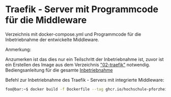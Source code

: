 # Traefik - Server mit Programmcode für die Middleware
Verzeichnis mit docker-compose.yml und Programmcode für die Inbetriebnahme der entwickelte Middleware.


Anmerkung: 

Anzumerken ist das dies nur ein Teilschritt der Inbetriebnahme ist, zuvor ist ein Erstellen des Image aus dem Verzeichnis ["02-traefik"](https://github.com/hochschule-pforzheim/bachelor-thesis-321310/tree/main/02-traefik) notwendig.
Bediengsanleitung für die gesamte [Inbetriebnahme](https://github.com/hochschule-pforzheim/bachelor-thesis-321310/blob/main/README.md)

Befehl zur Inbetriebnahme des Traefik - Servers mit integrierte Middleware:
```bash
foo@bar:~$ docker build -f Dockerfile --tag ghcr.io/hochschule-pforzheim/bachelor-thesis-321310/traefik:hochschule-pforzheimv1.0 .
```

